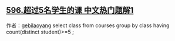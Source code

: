 ## [596.超过5名学生的课 中文热门题解1](https://leetcode.cn/problems/classes-more-than-5-students/solutions/100000/chao-guo-5ming-xue-sheng-de-ke-by-gebilaoyang)

作者：[gebilaoyang](https://leetcode.cn/u/gebilaoyang)
select class from courses  group by class having count(distinct student)>=5 ;